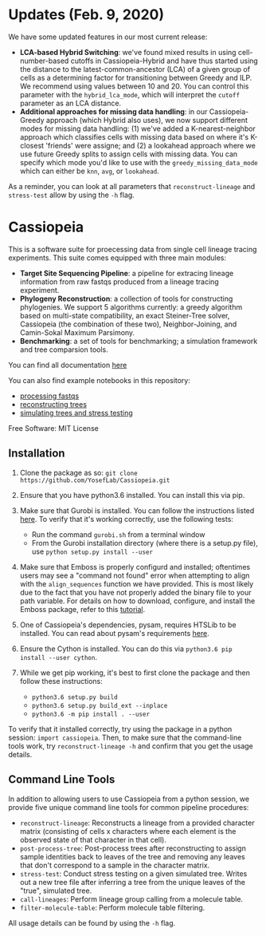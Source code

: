 Updates (Feb. 9, 2020)
========

We have some updated features in our most current release:

- **LCA-based Hybrid Switching**: we've found mixed results in using cell-number-based cutoffs in Cassiopeia-Hybrid and have thus started using the distance to the latest-common-ancestor (LCA) of a given group of cells as a determining factor for transitioning between Greedy and ILP. We recommend using values between 10 and 20. You can control this parameter with the `hybrid_lca_mode`, which will interpret the `cutoff` parameter as an LCA distance.
- **Additional approaches for missing data handling**: in our Cassiopeia-Greedy approach (which Hybrid also uses), we now support different modes for missing data handling: (1) we've added a K-nearest-neighbor approach which classifies cells with missing data based on where it's K-closest 'friends' were assigne; and (2) a lookahead approach where we use future Greedy splits to assign cells with missing data. You can specify which mode you'd like to use with the `greedy_missing_data_mode` which can either be `knn`, `avg`, or `lookahead`.  

As a reminder, you can look at all parameters that `reconstruct-lineage` and `stress-test` allow by using the `-h` flag.


Cassiopeia
============

This is a software suite for proecessing data from single cell lineage tracing experiments. This suite comes equipped with three main modules:

- **Target Site Sequencing Pipeline**: a pipeline for extracing lineage information from raw fastqs produced from a lineage tracing experiment.
- **Phylogeny Reconstruction**: a collection of tools for constructing phylogenies. We support 5 algorithms currently: a greedy algorithm based on multi-state compatibility, an exact Steiner-Tree solver, Cassiopeia (the combination of these two), Neighbor-Joining, and Camin-Sokal Maximum Parsimony. 
- **Benchmarking**: a set of tools for benchmarking; a simulation framework and tree comparsion tools. 

You can find all documentation [here](https://cassiopeia-lineage.readthedocs.io/en/latest/readme.html)

You can also find example notebooks in this repository:

- [processing fastqs](https://github.com/YosefLab/Cassiopeia/blob/master/notebooks/process_fastq.ipynb)
- [reconstructing trees](https://github.com/YosefLab/Cassiopeia/blob/master/notebooks/reconstruct_lineages.ipynb)
- [simulating trees and stress testing](https://github.com/YosefLab/Cassiopeia/blob/master/notebooks/simulate_and_stress_test.ipynb)

Free Software: MIT License

Installation
--------------

1. Clone the package as so: ``git clone https://github.com/YosefLab/Cassiopeia.git``

2. Ensure that you have python3.6 installed. You can install this via pip.

3. Make sure that Gurobi is installed. You can follow the instructions listed [here](http://www.gurobi.com/academia/for-universities). To verify that it's working correctly, use the following tests:
    * Run the command ``gurobi.sh`` from a terminal window
    * From the Gurobi installation directory (where there is a setup.py file), use ``python setup.py install --user``
    
4. Make sure that Emboss is properly configurd and installed; oftentimes users may see a "command not found" error when attempting to align with the `align_sequences` function we have provided. This is most likely due to the fact that you have not properly added the binary file to your path variable. For details on how to download, configure, and install the Emboss package, refer to this [tutorial](http://emboss.open-bio.org/html/adm/ch01s01.html).

5. One of Cassiopeia's dependencies, pysam, requires HTSLib to be installed. You can read about pysam's requirements [here](https://pysam.readthedocs.io/en/latest/installation.html#requirements).

6. Ensure the Cython is installed. You can do this via ``python3.6 pip install --user cython``. 

7. While we get pip working, it's best to first clone the package and then follow these instructions:
    * ``python3.6 setup.py build``
    * ``python3.6 setup.py build_ext --inplace``
    * ``python3.6 -m pip install . --user``
    
    
To verify that it installed correctly, try using the package in a python session: ``import cassiopeia``. Then, to make sure that the command-line tools work, try ``reconstruct-lineage -h`` and confirm that you get the usage details.

Command Line Tools
-------------------

In addition to allowing users to use Cassiopeia from a python session, we provide five unique command line tools for common pipeline procedures:

- `reconstruct-lineage`: Reconstructs a lineage from a provided character matrix (consisting of cells x characters where each element is the observed state of that character in that cell).
- `post-process-tree`: Post-process trees after reconstructing to assign sample identities back to leaves of the tree and removing any leaves that don't correspond to a sample in the character matrix.
- `stress-test`: Conduct stress testing on a given simulated tree. Writes out a new tree file after inferring a tree from the unique leaves of the "true", simulated tree.
- `call-lineages`: Perform lineage group calling from a molecule table.
- `filter-molecule-table`: Perform molecule table filtering. 

All usage details can be found by using the `-h` flag. 
